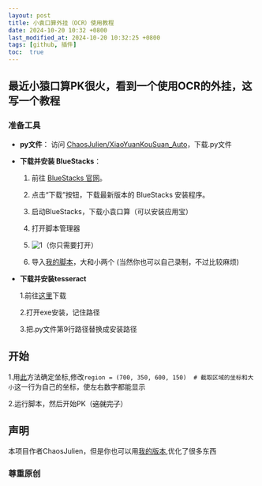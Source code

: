 ```yaml
---
layout: post
title: 小袁口算外挂（OCR）使用教程
date: 2024-10-20 10:32 +0800
last_modified_at: 2024-10-20 10:32:25 +0800
tags: [github, 插件]
toc:  true
---
```

## 最近小猿口算PK很火，看到一个使用OCR的外挂，这写一个教程
### 准备工具

- **py文件**：
  访问 [ChaosJulien/XiaoYuanKouSuan_Auto](https://github.com/ChaosJulien/XiaoYuanKouSuan_Auto)，下载.py文件

- **下载并安装 BlueStacks**：
  1. 前往 [BlueStacks 官网](https://www.bluestacks.com/)。

  2. 点击“下载”按钮，下载最新版本的 BlueStacks 安装程序。

  3. 启动BlueStacks，下载小袁口算（可以安装应用宝）

  4. 打开脚本管理器

  5. ![1](https://support.bluestacks.com/hc/article_attachments/29494526391181)（你只需要打开）

  6. 导入[我的脚本](https://github.com/ChaosJulien/XiaoYuanKouSuan_Auto/issues/35#issuecomment-2424898458)，大和小两个
     (当然你也可以自己录制，不过比较麻烦)

- **下载并安装tesseract**


  1.前往[这里](https://digi.bib.uni-mannheim.de/tesseract/)下载


  2.打开exe安装，记住路径


  3.把.py文件第9行路径替换成安装路径

## 开始

  1.用[此](https://github.com/ChaosJulien/XiaoYuanKouSuan_Auto/issues/38#issuecomment-2424890330)方法确定坐标,修改`region = (700, 350, 600, 150)  # 截取区域的坐标和大小`这一行为自己的坐标，使左右数字都能显示


  2.运行脚本，然后开始PK（~~这就完了~~）

## 声明
本项目作者ChaosJulien，但是你也可以用[我的版本](https://github.com/Eternity-Sky/XiaoYuanKouSuan_Auto),优化了很多东西

### **尊重原创**
